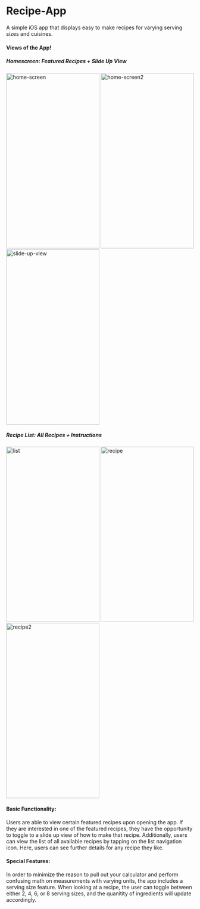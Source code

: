 # Recipe-App
A simple iOS app that displays easy to make recipes for varying serving sizes and cuisines. 

#### Views of the App! 

##### Homescreen: Featured Recipes + Slide Up View
<img width="250" height="470" alt="home-screen" src="https://user-images.githubusercontent.com/60487925/187131669-c0f3607d-e6d3-44ba-b106-250e1088b786.png"> <img width="250" height="470" alt="home-screen2" src="https://user-images.githubusercontent.com/60487925/187131671-77bf084d-f0a5-4af8-ac67-d89393edacdc.png"> 
<img width="250" height="470" alt="slide-up-view" src="https://user-images.githubusercontent.com/60487925/187131666-c7503640-c9a4-40ca-9845-c4fa6d2b3db6.png">

##### Recipe List: All Recipes + Instructions 
<img width="250" height="470" alt="list" src="https://user-images.githubusercontent.com/60487925/187131660-3b6532a9-53f2-4dc1-9071-c4257f209538.png"> <img width="250" height="470" alt="recipe" src="https://user-images.githubusercontent.com/60487925/187131657-63a31bf1-91eb-4d02-8cc8-6f5b6a65983e.png"> <img width="250" height="470" alt="recipe2" src="https://user-images.githubusercontent.com/60487925/187131662-61dfd876-28ac-4b21-b380-59b7ca3b89f1.png">

#### Basic Functionality: 
Users are able to view certain featured recipes upon opening the app. If they are interested in one of the featured recipes, they have the opportunity to toggle to a slide up view of how to make that recipe. Additionally, users can view the list of all available recipes by tapping on the list navigation icon. Here, users can see further details for any recipe they like.

#### Special Features: 
In order to minimize the reason to pull out your calculator and perform confusing math on measurements with varying units, the app includes a serving size feature. When looking at a recipe, the user can toggle between either 2, 4, 6, or 8 serving sizes, and the quanitity of ingredients will update accordingly. 
